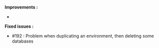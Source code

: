 **Improvements :**

- 

**Fixed issues :**

- #192 : Problem when duplicating an environment, then deleting some databases

